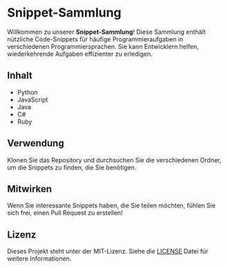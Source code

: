 # Snippet-Sammlung

Willkommen zu unserer **Snippet-Sammlung**! Diese Sammlung enthält nützliche Code-Snippets für häufige Programmieraufgaben in verschiedenen Programmiersprachen. Sie kann Entwicklern helfen, wiederkehrende Aufgaben effizienter zu erledigen.

## Inhalt
- Python
- JavaScript
- Java
- C#
- Ruby

## Verwendung
Klonen Sie das Repository und durchsuchen Sie die verschiedenen Ordner, um die Snippets zu finden, die Sie benötigen.

## Mitwirken
Wenn Sie interessante Snippets haben, die Sie teilen möchten, fühlen Sie sich frei, einen Pull Request zu erstellen!

## Lizenz
Dieses Projekt steht unter der MIT-Lizenz. Siehe die [LICENSE](LICENSE) Datei für weitere Informationen.